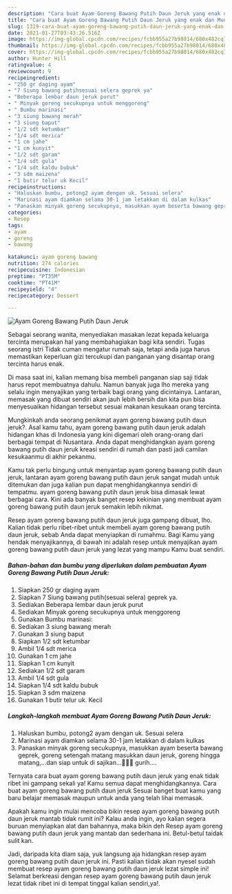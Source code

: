 ```yaml
---
description: "Cara buat Ayam Goreng Bawang Putih Daun Jeruk yang enak dan Mudah Dibuat"
title: "Cara buat Ayam Goreng Bawang Putih Daun Jeruk yang enak dan Mudah Dibuat"
slug: 1319-cara-buat-ayam-goreng-bawang-putih-daun-jeruk-yang-enak-dan-mudah-dibuat
date: 2021-01-27T03:43:26.516Z
image: https://img-global.cpcdn.com/recipes/fcbb955a27b98014/680x482cq70/ayam-goreng-bawang-putih-daun-jeruk-foto-resep-utama.jpg
thumbnail: https://img-global.cpcdn.com/recipes/fcbb955a27b98014/680x482cq70/ayam-goreng-bawang-putih-daun-jeruk-foto-resep-utama.jpg
cover: https://img-global.cpcdn.com/recipes/fcbb955a27b98014/680x482cq70/ayam-goreng-bawang-putih-daun-jeruk-foto-resep-utama.jpg
author: Hunter Hill
ratingvalue: 4
reviewcount: 9
recipeingredient:
- "250 gr daging ayam"
- "7 Siung bawang putihsesuai selera geprek ya"
- "Beberapa lembar daun jeruk purut"
- " Minyak goreng secukupnya untuk menggoreng"
- " Bumbu marinasi"
- "3 siung bawang merah"
- "3 siung baput"
- "1/2 sdt ketumbar"
- "1/4 sdt merica"
- "1 cm jahe"
- "1 cm kunyit"
- "1/2 sdt garam"
- "1/4 sdt gula"
- "1/4 sdt kaldu bubuk"
- "3 sdm maizena"
- "1 butir telur uk Kecil"
recipeinstructions:
- "Haluskan bumbu, potong2 ayam dengan uk. Sesuai selera"
- "Marinasi ayam diamkan selama 30-1 jam letakkan di dalam kulkas"
- "Panaskan minyak goreng secukupnya, masukkan ayam beserta bawang geprek, goreng setengah matang masukkan daun jeruk, goreng hingga matang,...dan siap untuk di sajikan...🤗🤗🤗 gurih...."
categories:
- Resep
tags:
- ayam
- goreng
- bawang

katakunci: ayam goreng bawang 
nutrition: 274 calories
recipecuisine: Indonesian
preptime: "PT35M"
cooktime: "PT41M"
recipeyield: "4"
recipecategory: Dessert

---
```



![Ayam Goreng Bawang Putih Daun Jeruk](https://img-global.cpcdn.com/recipes/fcbb955a27b98014/680x482cq70/ayam-goreng-bawang-putih-daun-jeruk-foto-resep-utama.jpg)

Sebagai seorang wanita, menyediakan masakan lezat kepada keluarga tercinta merupakan hal yang membahagiakan bagi kita sendiri. Tugas seorang istri Tidak cuman mengatur rumah saja, tetapi anda juga harus memastikan keperluan gizi tercukupi dan panganan yang disantap orang tercinta harus enak.

Di masa  saat ini, kalian memang bisa membeli panganan siap saji tidak harus repot membuatnya dahulu. Namun banyak juga lho mereka yang selalu ingin menyajikan yang terbaik bagi orang yang dicintainya. Lantaran, memasak yang dibuat sendiri akan jauh lebih bersih dan kita pun bisa menyesuaikan hidangan tersebut sesuai makanan kesukaan orang tercinta. 



Mungkinkah anda seorang penikmat ayam goreng bawang putih daun jeruk?. Asal kamu tahu, ayam goreng bawang putih daun jeruk adalah hidangan khas di Indonesia yang kini digemari oleh orang-orang dari berbagai tempat di Nusantara. Anda dapat menghidangkan ayam goreng bawang putih daun jeruk kreasi sendiri di rumah dan pasti jadi camilan kesukaanmu di akhir pekanmu.

Kamu tak perlu bingung untuk menyantap ayam goreng bawang putih daun jeruk, lantaran ayam goreng bawang putih daun jeruk sangat mudah untuk ditemukan dan juga kalian pun dapat menghidangkannya sendiri di tempatmu. ayam goreng bawang putih daun jeruk bisa dimasak lewat berbagai cara. Kini ada banyak banget resep kekinian yang membuat ayam goreng bawang putih daun jeruk semakin lebih nikmat.

Resep ayam goreng bawang putih daun jeruk juga gampang dibuat, lho. Kalian tidak perlu ribet-ribet untuk membeli ayam goreng bawang putih daun jeruk, sebab Anda dapat menyiapkan di rumahmu. Bagi Kamu yang hendak menyajikannya, di bawah ini adalah resep untuk menyajikan ayam goreng bawang putih daun jeruk yang lezat yang mampu Kamu buat sendiri.

<!--inarticleads1-->

##### Bahan-bahan dan bumbu yang diperlukan dalam pembuatan Ayam Goreng Bawang Putih Daun Jeruk:

1. Siapkan 250 gr daging ayam
1. Siapkan 7 Siung bawang putih(sesuai selera) geprek ya.
1. Sediakan Beberapa lembar daun jeruk purut
1. Sediakan  Minyak goreng secukupnya untuk menggoreng
1. Gunakan  Bumbu marinasi:
1. Sediakan 3 siung bawang merah
1. Gunakan 3 siung baput
1. Siapkan 1/2 sdt ketumbar
1. Ambil 1/4 sdt merica
1. Gunakan 1 cm jahe
1. Siapkan 1 cm kunyit
1. Sediakan 1/2 sdt garam
1. Ambil 1/4 sdt gula
1. Siapkan 1/4 sdt kaldu bubuk
1. Siapkan 3 sdm maizena
1. Gunakan 1 butir telur uk. Kecil




<!--inarticleads2-->

##### Langkah-langkah membuat Ayam Goreng Bawang Putih Daun Jeruk:

1. Haluskan bumbu, potong2 ayam dengan uk. Sesuai selera
1. Marinasi ayam diamkan selama 30-1 jam letakkan di dalam kulkas
1. Panaskan minyak goreng secukupnya, masukkan ayam beserta bawang geprek, goreng setengah matang masukkan daun jeruk, goreng hingga matang,...dan siap untuk di sajikan...🤗🤗🤗 gurih....




Ternyata cara buat ayam goreng bawang putih daun jeruk yang enak tidak ribet ini gampang sekali ya! Kamu semua dapat menghidangkannya. Cara buat ayam goreng bawang putih daun jeruk Sesuai banget buat kamu yang baru belajar memasak maupun untuk anda yang telah lihai memasak.

Apakah kamu ingin mulai mencoba bikin resep ayam goreng bawang putih daun jeruk mantab tidak rumit ini? Kalau anda ingin, ayo kalian segera buruan menyiapkan alat dan bahannya, maka bikin deh Resep ayam goreng bawang putih daun jeruk yang mantab dan sederhana ini. Betul-betul taidak sulit kan. 

Jadi, daripada kita diam saja, yuk langsung aja hidangkan resep ayam goreng bawang putih daun jeruk ini. Pasti kalian tiidak akan nyesel sudah membuat resep ayam goreng bawang putih daun jeruk lezat simple ini! Selamat berkreasi dengan resep ayam goreng bawang putih daun jeruk lezat tidak ribet ini di tempat tinggal kalian sendiri,ya!.

